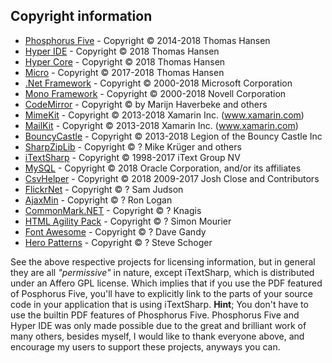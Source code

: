 
## Copyright information

* [Phosphorus Five](https://github.com/polterguy/phosphorusfive) - Copyright © 2014-2018 Thomas Hansen
* [Hyper IDE](https://github.com/polterguy/hyper-ide) - Copyright © 2018 Thomas Hansen
* [Hyper Core](https://github.com/polterguy/hyper-core) - Copyright © 2018 Thomas Hansen
* [Micro](https://github.com/polterguy/micro) - Copyright © 2017-2018 Thomas Hansen
* [.Net Framework](https://www.microsoft.com/net/download) - Copyright © 2000-2018 Microsoft Corporation
* [Mono Framework](http://www.mono-project.com/) - Copyright © 2000-2018 Novell Corporation
* [CodeMirror](https://codemirror.net) - Copyright © by Marijn Haverbeke and others
* [MimeKit](https://github.com/jstedfast/MimeKit) - Copyright © 2013-2018 Xamarin Inc. (www.xamarin.com)
* [MailKit](https://github.com/jstedfast/MailKit) - Copyright © 2013-2018 Xamarin Inc. (www.xamarin.com)
* [BouncyCastle](https://www.bouncycastle.org/) - Copyright © 2013-2018 Legion of the Bouncy Castle Inc
* [SharpZipLib](https://github.com/icsharpcode/SharpZipLib) - Copyright © ? Mike Krüger and others
* [iTextSharp](https://github.com/itext/itextsharp) - Copyright © 1998-2017 iText Group NV
* [MySQL](https://www.mysql.com/) - Copyright © 2018 Oracle Corporation, and/or its affiliates
* [CsvHelper](https://joshclose.github.io/CsvHelper/) - Copyright © 2018 2009-2017 Josh Close and Contributors
* [FlickrNet](https://github.com/samjudson/flickr-net) - Copyright © ? Sam Judson
* [AjaxMin](http://ajaxmin.codeplex.com/) - Copyright © ? Ron Logan
* [CommonMark.NET](https://github.com/Knagis/CommonMark.NET) - Copyright © ? Knagis
* [HTML Agility Pack](http://html-agility-pack.net/) - Copyright © ? Simon Mourier
* [Font Awesome](http://fontawesome.io/) - Copyright © ? Dave Gandy
* [Hero Patterns](http://www.heropatterns.com/) - Copyright © ? Steve Schoger

See the above respective projects for licensing information, but in general they are all _"permissive"_ in nature,
except iTextSharp, which is distributed under an Affero GPL license. Which implies that if you use the PDF
featured of Posphorus Five, you'll have to explicitly link to the parts of your source code in your application
that is using iTextSharp. **Hint**; You don't have to use the builtin PDF features of Phosphorus Five.
Phosphorus Five and Hyper IDE was only made possible due to the great and brilliant work of many others,
besides myself, I would like to thank everyone above, and encourage my users to support these projects,
anyways you can.